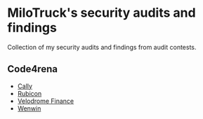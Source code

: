 # MiloTruck's security audits and findings

Collection of my security audits and findings from audit contests.

## Code4rena
- [Cally](/code4rena/2022-05-cally.md)
- [Rubicon](/code4rena/2022-05-rubicon.md)
- [Velodrome Finance](/code4rena/2022-05-velodrome.md)
- [Wenwin](/code4rena/2023-03-wenwin.md)
